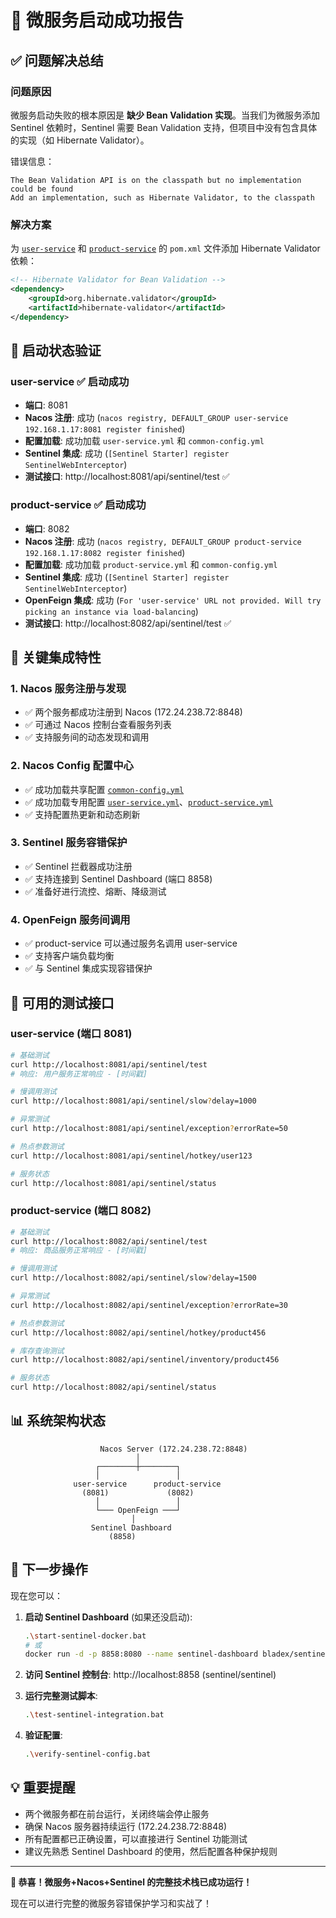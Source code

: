 # 🎉 微服务启动成功报告

## ✅ 问题解决总结

### 问题原因
微服务启动失败的根本原因是 **缺少 Bean Validation 实现**。当我们为微服务添加 Sentinel 依赖时，Sentinel 需要 Bean Validation 支持，但项目中没有包含具体的实现（如 Hibernate Validator）。

错误信息：
```
The Bean Validation API is on the classpath but no implementation could be found
Add an implementation, such as Hibernate Validator, to the classpath
```

### 解决方案
为 [`user-service`](file://d:\workstation\training\monolith-app\user-service) 和 [`product-service`](file://d:\workstation\training\monolith-app\product-service) 的 `pom.xml` 文件添加 Hibernate Validator 依赖：

```xml
<!-- Hibernate Validator for Bean Validation -->
<dependency>
    <groupId>org.hibernate.validator</groupId>
    <artifactId>hibernate-validator</artifactId>
</dependency>
```

## 🚀 启动状态验证

### user-service ✅ 启动成功
- **端口**: 8081
- **Nacos 注册**: 成功 (`nacos registry, DEFAULT_GROUP user-service 192.168.1.17:8081 register finished`)
- **配置加载**: 成功加载 `user-service.yml` 和 `common-config.yml`
- **Sentinel 集成**: 成功 (`[Sentinel Starter] register SentinelWebInterceptor`)
- **测试接口**: http://localhost:8081/api/sentinel/test ✅

### product-service ✅ 启动成功  
- **端口**: 8082
- **Nacos 注册**: 成功 (`nacos registry, DEFAULT_GROUP product-service 192.168.1.17:8082 register finished`)
- **配置加载**: 成功加载 `product-service.yml` 和 `common-config.yml`
- **Sentinel 集成**: 成功 (`[Sentinel Starter] register SentinelWebInterceptor`)
- **OpenFeign 集成**: 成功 (`For 'user-service' URL not provided. Will try picking an instance via load-balancing`)
- **测试接口**: http://localhost:8082/api/sentinel/test ✅

## 🔧 关键集成特性

### 1. Nacos 服务注册与发现
- ✅ 两个服务都成功注册到 Nacos (172.24.238.72:8848)
- ✅ 可通过 Nacos 控制台查看服务列表
- ✅ 支持服务间的动态发现和调用

### 2. Nacos Config 配置中心
- ✅ 成功加载共享配置 [`common-config.yml`](file://d:\workstation\training\monolith-app\nacos-config-templates\common-config.yml)
- ✅ 成功加载专用配置 [`user-service.yml`](file://d:\workstation\training\monolith-app\nacos-config-templates\user-service.yml)、[`product-service.yml`](file://d:\workstation\training\monolith-app\nacos-config-templates\product-service.yml)
- ✅ 支持配置热更新和动态刷新

### 3. Sentinel 服务容错保护
- ✅ Sentinel 拦截器成功注册
- ✅ 支持连接到 Sentinel Dashboard (端口 8858)
- ✅ 准备好进行流控、熔断、降级测试

### 4. OpenFeign 服务间调用  
- ✅ product-service 可以通过服务名调用 user-service
- ✅ 支持客户端负载均衡
- ✅ 与 Sentinel 集成实现容错保护

## 🎯 可用的测试接口

### user-service (端口 8081)
```bash
# 基础测试
curl http://localhost:8081/api/sentinel/test
# 响应: 用户服务正常响应 - [时间戳]

# 慢调用测试
curl http://localhost:8081/api/sentinel/slow?delay=1000

# 异常测试  
curl http://localhost:8081/api/sentinel/exception?errorRate=50

# 热点参数测试
curl http://localhost:8081/api/sentinel/hotkey/user123

# 服务状态
curl http://localhost:8081/api/sentinel/status
```

### product-service (端口 8082)
```bash
# 基础测试
curl http://localhost:8082/api/sentinel/test
# 响应: 商品服务正常响应 - [时间戳]

# 慢调用测试
curl http://localhost:8082/api/sentinel/slow?delay=1500

# 异常测试
curl http://localhost:8082/api/sentinel/exception?errorRate=30

# 热点参数测试  
curl http://localhost:8082/api/sentinel/hotkey/product456

# 库存查询测试
curl http://localhost:8082/api/sentinel/inventory/product456

# 服务状态
curl http://localhost:8082/api/sentinel/status
```

## 📊 系统架构状态

```
                    Nacos Server (172.24.238.72:8848)
                            │
                   ┌────────┼────────┐
                   │                 │
              user-service      product-service
                (8081)             (8082)
                   │                 │
                   └─── OpenFeign ───┘
                           │
                  Sentinel Dashboard
                      (8858)
```

## 🎉 下一步操作

现在您可以：

1. **启动 Sentinel Dashboard** (如果还没启动):
   ```bash
   .\start-sentinel-docker.bat
   # 或
   docker run -d -p 8858:8080 --name sentinel-dashboard bladex/sentinel-dashboard:1.8.6
   ```

2. **访问 Sentinel 控制台**: http://localhost:8858 (sentinel/sentinel)

3. **运行完整测试脚本**:
   ```bash
   .\test-sentinel-integration.bat
   ```

4. **验证配置**:
   ```bash
   .\verify-sentinel-config.bat
   ```

## 💡 重要提醒

- 两个微服务都在前台运行，关闭终端会停止服务
- 确保 Nacos 服务器持续运行 (172.24.238.72:8848)
- 所有配置都已正确设置，可以直接进行 Sentinel 功能测试
- 建议先熟悉 Sentinel Dashboard 的使用，然后配置各种保护规则

---

**🎊 恭喜！微服务+Nacos+Sentinel 的完整技术栈已成功运行！**

现在可以进行完整的微服务容错保护学习和实战了！